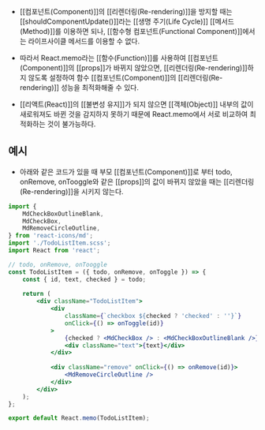 - [[컴포넌트(Component)]]의 [[리렌더링(Re-rendering)]]을 방지할 때는 [[shouldComponentUpdate()]]라는 [[생명 주기(Life Cycle)]] [[메서드(Method)]]를 이용하면 되나, [[함수형 컴포넌트(Functional Component)]]에서는 라이프사이클 메서드를 이용할 수 없다.

- 따라서 React.memo라는 [[함수(Function)]]를 사용하여 [[컴포넌트(Component)]]의 [[props]]가 바뀌지 않았으면, [[리렌더링(Re-rendering)]]하지 않도록 설정하여 함수 [[컴포넌트(Component)]]의 [[리렌더링(Re-rendering)]] 성능을 최적화해줄 수 있다.

- [[리액트(React)]]의 [[불변성 유지]]가 되지 않으면 [[객체(Object)]] 내부의 값이 새로워져도 바뀐 것을 감지하지 못하기 때문에 React.memo에서 서로 비교하여 최적화하는 것이 불가능하다.

## 예시

- 아래와 같은 코드가 있을 때 부모 [[컴포넌트(Component)]]로 부터 todo, onRemove, onTooggle와 같은 [[props]]의 값이 바뀌지 않았을 때는 [[리렌더링(Re-rendering)]]을 시키지 않는다.

```jsx
import {
	MdCheckBoxOutlineBlank,
	MdCheckBox,
	MdRemoveCircleOutline,
} from 'react-icons/md';
import './TodoListItem.scss';
import React from 'react';

// todo, onRemove, onTooggle
const TodoListItem = ({ todo, onRemove, onToggle }) => {
	const { id, text, checked } = todo;
	
	return (
		<div className="TodoListItem">
			<div
				className={`checkbox ${checked ? 'checked' : ''}`}
				onClick={() => onToggle(id)}
			>
				{checked ? <MdCheckBox /> : <MdCheckBoxOutlineBlank />}
				<div className="text">{text}</div>
			</div>
			
			<div className="remove" onClick={() => onRemove(id)}>
				<MdRemoveCircleOutline />
			</div>
		</div>
	);
};

export default React.memo(TodoListItem);
```